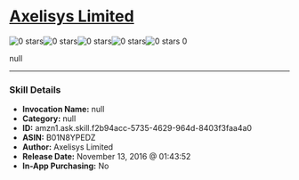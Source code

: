 # [Axelisys Limited](http://alexa.amazon.com/#skills/amzn1.ask.skill.f2b94acc-5735-4629-964d-8403f3faa4a0)
![0 stars](../../images/ic_star_border_black_18dp_1x.png)![0 stars](../../images/ic_star_border_black_18dp_1x.png)![0 stars](../../images/ic_star_border_black_18dp_1x.png)![0 stars](../../images/ic_star_border_black_18dp_1x.png)![0 stars](../../images/ic_star_border_black_18dp_1x.png) 0

null

***

### Skill Details

* **Invocation Name:** null
* **Category:** null
* **ID:** amzn1.ask.skill.f2b94acc-5735-4629-964d-8403f3faa4a0
* **ASIN:** B01N8YPEDZ
* **Author:** Axelisys Limited
* **Release Date:** November 13, 2016 @ 01:43:52
* **In-App Purchasing:** No

